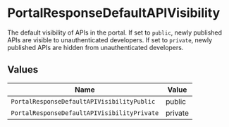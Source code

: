 # PortalResponseDefaultAPIVisibility

The default visibility of APIs in the portal. If set to `public`, newly published APIs are visible to unauthenticated developers. If set to `private`, newly published APIs are hidden from unauthenticated developers.


## Values

| Name                                        | Value                                       |
| ------------------------------------------- | ------------------------------------------- |
| `PortalResponseDefaultAPIVisibilityPublic`  | public                                      |
| `PortalResponseDefaultAPIVisibilityPrivate` | private                                     |